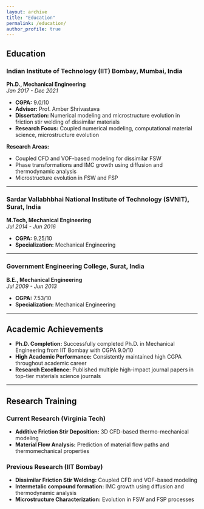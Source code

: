 ```yaml
---
layout: archive
title: "Education"
permalink: /education/
author_profile: true
---
```


## Education

### Indian Institute of Technology (IIT) Bombay, Mumbai, India
**Ph.D., Mechanical Engineering**  
*Jan 2017 - Dec 2021*

- **CGPA:** 9.0/10
- **Advisor:** Prof. Amber Shrivastava
- **Dissertation:** Numerical modeling and microstructure evolution in friction stir welding of dissimilar materials
- **Research Focus:** Coupled numerical modeling, computational material science, microstructure evolution

**Research Areas:**
- Coupled CFD and VOF-based modeling for dissimilar FSW
- Phase transformations and IMC growth using diffusion and thermodynamic analysis
- Microstructure evolution in FSW and FSP

---

### Sardar Vallabhbhai National Institute of Technology (SVNIT), Surat, India
**M.Tech, Mechanical Engineering**  
*Jul 2014 - Jun 2016*

- **CGPA:** 9.25/10
- **Specialization:** Mechanical Engineering

---

### Government Engineering College, Surat, India
**B.E., Mechanical Engineering**  
*Jul 2009 - Jun 2013*

- **CGPA:** 7.53/10
- **Specialization:** Mechanical Engineering

---

## Academic Achievements

- **Ph.D. Completion:** Successfully completed Ph.D. in Mechanical Engineering from IIT Bombay with CGPA 9.0/10
- **High Academic Performance:** Consistently maintained high CGPA throughout academic career
- **Research Excellence:** Published multiple high-impact journal papers in top-tier materials science journals

---

## Research Training

### Current Research (Virginia Tech)
- **Additive Friction Stir Deposition:** 3D CFD-based thermo-mechanical modeling
- **Material Flow Analysis:** Prediction of material flow paths and thermomechanical properties

### Previous Research (IIT Bombay)
- **Dissimilar Friction Stir Welding:** Coupled CFD and VOF-based modeling
- **Intermetalic compound formation:** IMC growth using diffusion and thermodynamic analysis
- **Microstructure Characterization:** Evolution in FSW and FSP processes 
